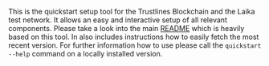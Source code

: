 This is the quickstart setup tool for the Trustlines Blockchain and the Laika
test network. It allows an easy and interactive setup of all relevant
components. Please take a look into the main [README](../../README.md) which is
heavily based on this tool. In also includes instructions how to easily fetch
the most recent version. For further information how to use please call the
`quickstart --help` command on a locally installed version.
